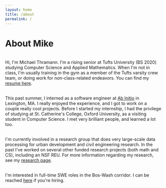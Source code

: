 ```yaml
---
layout: home
title: /about
permalink: /
---
```


# About Mike

<br />Hi, I'm Michael Thramann. I'm a rising senior at Tufts University (BS 2020) studying Computer Science and Applied Mathematics. When I'm not in class, I'm usually training in the gym as a member of the Tufts varsity crew team, or doing work for non-class-related endeavors. You can find my [resume here](/resume.pdf).

<br />This past summer, I interned as a software engineer at [Ab Initio](https://www.abinitio.com/en/) in Lexington, MA. I really enjoyed the experience, and I got to work on a couple really cool projects. Before I started my internship, I had the privilege of studying at St. Catherine's College, Oxford University, as a visiting student in Computer Science. I met very brilliant people, and learned a lot too.

<br />I'm currently involved in a research group that does very large-scale data processing for urban development and civil engineering research. In the past I've worked on several other funded research projects (both math and CS), including an NSF REU. For more information regarding my research, see my [research page](/research.html).

<br />I'm interested in full-time SWE roles in the Bos-Wash corridor. I can be reached [here](mailto:mthramann@gmail.com) if you're hiring.